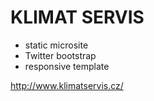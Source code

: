 KLIMAT SERVIS
=============


* static microsite
* Twitter bootstrap
* responsive template


http://www.klimatservis.cz/
